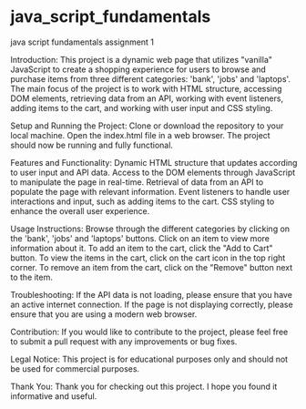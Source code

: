 # java_script_fundamentals
java script fundamentals assignment 1


Introduction:
This project is a dynamic web page that utilizes "vanilla" JavaScript to create a shopping experience for users to browse and purchase items 
from three different categories: 'bank', 'jobs' and 'laptops'. The main focus of the project is to work with HTML structure, accessing DOM elements, 
retrieving data from an API, working with event listeners, adding items to the cart, and working with user input and CSS styling.

Setup and Running the Project:
Clone or download the repository to your local machine.
Open the index.html file in a web browser.
The project should now be running and fully functional.

Features and Functionality:
Dynamic HTML structure that updates according to user input and API data.
Access to the DOM elements through JavaScript to manipulate the page in real-time.
Retrieval of data from an API to populate the page with relevant information.
Event listeners to handle user interactions and input, such as adding items to the cart.
CSS styling to enhance the overall user experience.

Usage Instructions:
Browse through the different categories by clicking on the 'bank', 'jobs' and 'laptops' buttons.
Click on an item to view more information about it.
To add an item to the cart, click the "Add to Cart" button.
To view the items in the cart, click on the cart icon in the top right corner.
To remove an item from the cart, click on the "Remove" button next to the item.

Troubleshooting:
If the API data is not loading, please ensure that you have an active internet connection.
If the page is not displaying correctly, please ensure that you are using a modern web browser.

Contribution:
If you would like to contribute to the project, please feel free to submit a pull request with any improvements or bug fixes.

Legal Notice:
This project is for educational purposes only and should not be used for commercial purposes.

Thank You:
Thank you for checking out this project. I hope you found it informative and useful.
